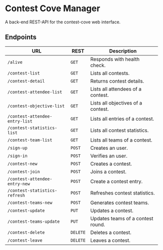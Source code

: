 # Contest Cove Manager

A back-end REST-API for the contest-cove web interface.

## Endpoints

| URL                            | REST     | Description                        |
| ------------------------------ | -------- | ---------------------------------- |
| `/alive`                       | `GET`    | Responds with health check.        |
| `/contest-list`                | `GET`    | Lists all contests.                |
| `/contest-detail`              | `GET`    | Returns contest details.           |
| `/contest-attendee-list`       | `GET`    | Lists all attendees of a contest.  |
| `/contest-objective-list`      | `GET`    | Lists all objectives of a contest. |
| `/contest-attendee-entry-list` | `GET`    | Lists all entries of a contest.    |
| `/contest-statistics-list`     | `GET`    | Lists all contest statistics.      |
| `/contest-team-list`           | `GET`    | Lists all teams of a contest.      |
| `/sign-up`                     | `POST`   | Creates an user.                   |
| `/sign-in`                     | `POST`   | Verifies an user.                  |
| `/contest-new`                 | `POST`   | Creates a contest.                 |
| `/contest-join`                | `POST`   | Joins a contest.                   |
| `/contest-attendee-entry-new`  | `POST`   | Create a contest entry.            |
| `/contest-statistics-refresh`  | `POST`   | Refreshes contest statistics.      |
| `/contest-teams-new`           | `POST`   | Generates contest teams.           |
| `/contest-update`              | `PUT`    | Updates a contest.                 |
| `/contest-teams-update`        | `PUT`    | Updates teams of a contest round.  |
| `/contest-delete`              | `DELETE` | Deletes a contest.                 |
| `/contest-leave`               | `DELETE` | Leaves a contest.                  |